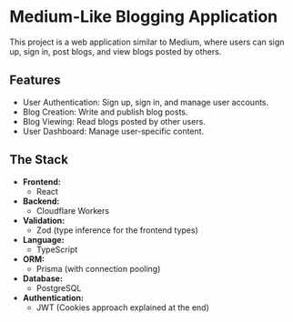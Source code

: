 # Medium-Like Blogging Application

This project is a web application similar to Medium, where users can sign up, sign in, post blogs, and view blogs posted by others.

## Features

- User Authentication: Sign up, sign in, and manage user accounts.
- Blog Creation: Write and publish blog posts.
- Blog Viewing: Read blogs posted by other users.
- User Dashboard: Manage user-specific content.

## The Stack

- **Frontend:**
  - React
- **Backend:**
  - Cloudflare Workers
- **Validation:**
  - Zod (type inference for the frontend types)
- **Language:**
  - TypeScript
- **ORM:**
  - Prisma (with connection pooling)
- **Database:**
  - PostgreSQL
- **Authentication:**
  - JWT (Cookies approach explained at the end)
